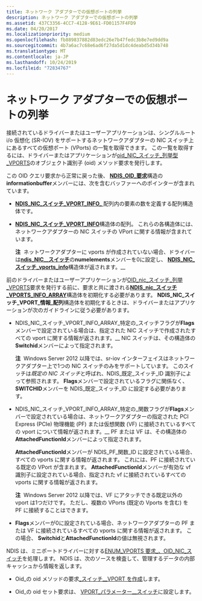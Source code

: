 ```yaml
---
title: ネットワーク アダプターでの仮想ポートの列挙
description: ネットワーク アダプターでの仮想ポートの列挙
ms.assetid: 437C3356-4CC7-4128-9E61-FD01157F4FD9
ms.date: 04/20/2017
ms.localizationpriority: medium
ms.openlocfilehash: fb889837882d83edc26e7b47fedc3b8e7ed9dd9a
ms.sourcegitcommit: 4b7a6ac7c68e6ad6f27da5d1dc4deabd5d34b748
ms.translationtype: MT
ms.contentlocale: ja-JP
ms.lasthandoff: 10/24/2019
ms.locfileid: "72834767"
---
```

# <a name="enumerating-virtual-ports-on-a-network-adapter"></a>ネットワーク アダプターでの仮想ポートの列挙


接続されているドライバーまたはユーザーアプリケーションは、シングルルート i/o 仮想化 (SR-IOV) をサポートするネットワークアダプターの NIC スイッチ上にあるすべての仮想ポート (VPorts) の一覧を取得できます。 この一覧を取得するには、ドライバーまたはアプリケーションが[oid\_NIC\_スイッチ\_列挙型\_VPORTS](https://docs.microsoft.com/windows-hardware/drivers/network/oid-nic-switch-enum-vports)のオブジェクト識別子 (oid) メソッド要求を発行します。

この OID クエリ要求から正常に戻った後、 [**NDIS\_OID\_要求**](https://docs.microsoft.com/windows-hardware/drivers/ddi/ndis/ns-ndis-_ndis_oid_request)構造の**informationbuffer**メンバーには、次を含むバッファーへのポインターが含まれています。

-   [**NDIS\_NIC\_スイッチ\_VPORT\_INFO\_** ](https://docs.microsoft.com/windows-hardware/drivers/ddi/ntddndis/ns-ntddndis-_ndis_nic_switch_vport_info_array)配列内の要素の数を定義する配列構造体です。

-   [**NDIS\_NIC\_スイッチ\_VPORT\_INFO**](https://docs.microsoft.com/windows-hardware/drivers/ddi/ntddndis/ns-ntddndis-_ndis_nic_switch_vport_info)構造体の配列。 これらの各構造体には、ネットワークアダプターの NIC スイッチの VPort に関する情報が含まれています。

    **注**  ネットワークアダプターに vports が作成されていない場合、ドライバーは[**ndis\_NIC\_\_スイッチ**](https://docs.microsoft.com/windows-hardware/drivers/ddi/ntddndis/ns-ntddndis-_ndis_nic_switch_vport_info_array)の**numelements**メンバーを0に設定し、 [**NDIS\_NIC\_スイッチ\_vports\_info**](https://docs.microsoft.com/windows-hardware/drivers/ddi/ntddndis/ns-ntddndis-_ndis_nic_switch_vport_info)構造体が返されます。\_\_

     

前のドライバーまたはユーザーアプリケーションが[OID\_nic\_スイッチ\_列挙\_VPORTS](https://docs.microsoft.com/windows-hardware/drivers/network/oid-nic-switch-enum-vports)要求を発行する前に、要求と共に渡される[**NDIS\_nic\_スイッチ\_VPORTS\_INFO\_ARRAY**](https://docs.microsoft.com/windows-hardware/drivers/ddi/ntddndis/ns-ntddndis-_ndis_nic_switch_vport_info_array)構造体を初期化する必要があります。 **NDIS\_NIC\_スイッチ\_VPORT\_情報\_配列**構造体を初期化するときは、ドライバーまたはアプリケーションが次のガイドラインに従う必要があります。

-   NDIS\_NIC\_スイッチ\_VPORT\_INFO\_ARRAY\_特定の\_スイッチフラグが**Flags**メンバーで設定されている場合は、指定された NIC スイッチで作成されたすべての vport に関する情報が返されます。\_\_ NIC スイッチは、その構造体の**Switchid**メンバーによって指定されます。

    **注**  Windows Server 2012 以降では、sr-iov インターフェイスはネットワークアダプター上で1つの NIC スイッチのみをサポートしています。 このスイッチは*既定の NIC スイッチ*と呼ばれ、NDIS\_既定\_スイッチ\_ID 識別子によって参照されます。 **Flags**メンバーで設定されているフラグに関係なく、 **SWITCHID**メンバーを NDIS\_既定\_スイッチ\_ID に設定する必要があります。

     

-   NDIS\_NIC\_スイッチ\_VPORT\_INFO\_ARRAY\_特定の\_関数フラグが**Flags**メンバーで設定されている場合は、ネットワークアダプターの指定された PCI Express (PCIe) 物理機能 (PF) または仮想関数 (VF) に接続されているすべての vport について情報が返されます。\_\_ PF または VF は、その構造体の**AttachedFunctionId**メンバーによって指定されます。

    **AttachedFunctionId**メンバーが NDIS\_PF\_関数\_ID に設定されている場合、すべての vports に関する情報が返されます。 これには、PF に接続されている既定の VPort が含まれます。 **AttachedFunctionId**メンバーが有効な vf 識別子に設定されている場合、指定された vf に接続されているすべての vports に関する情報が返されます。

    **注**  Windows Server 2012 以降では、VF にアタッチできる既定以外の vport は1つだけです。 ただし、複数の VPorts (既定の Vports を含む) を PF に接続することはできます。

     

-   **Flags**メンバーが0に設定されている場合、ネットワークアダプターの PF または VF に接続されているすべての vports に関する情報が返されます。 この場合、 **Switchid**と**AttachedFunctionId**の値は無視されます。

NDIS は、ミニポートドライバーに対する[ENUM\_VPORTS 要求\_、OID\_NIC\_スイッチ](https://docs.microsoft.com/windows-hardware/drivers/network/oid-nic-switch-enum-vports)を処理します。 NDIS は、次のソースを検査して、管理するデータの内部キャッシュから情報を返します。

-   Oid\_の oid メソッドの要求[\_スイッチ\_\_VPORT を作成](https://docs.microsoft.com/windows-hardware/drivers/network/oid-nic-switch-create-vport)します。

-   Oid\_の oid セット要求は、 [VPORT\_パラメーター\_\_スイッチ](https://docs.microsoft.com/windows-hardware/drivers/network/oid-nic-switch-vport-parameters)に設定します。

 

 





